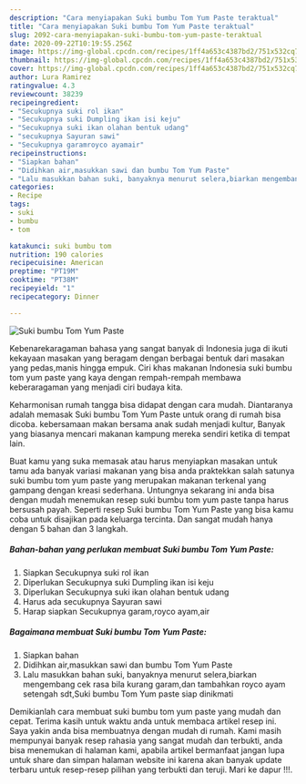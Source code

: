 ```yaml
---
description: "Cara menyiapakan Suki bumbu Tom Yum Paste teraktual"
title: "Cara menyiapakan Suki bumbu Tom Yum Paste teraktual"
slug: 2092-cara-menyiapakan-suki-bumbu-tom-yum-paste-teraktual
date: 2020-09-22T10:19:55.256Z
image: https://img-global.cpcdn.com/recipes/1ff4a653c4387bd2/751x532cq70/suki-bumbu-tom-yum-paste-foto-resep-utama.jpg
thumbnail: https://img-global.cpcdn.com/recipes/1ff4a653c4387bd2/751x532cq70/suki-bumbu-tom-yum-paste-foto-resep-utama.jpg
cover: https://img-global.cpcdn.com/recipes/1ff4a653c4387bd2/751x532cq70/suki-bumbu-tom-yum-paste-foto-resep-utama.jpg
author: Lura Ramirez
ratingvalue: 4.3
reviewcount: 38239
recipeingredient:
- "Secukupnya suki rol ikan"
- "Secukupnya suki Dumpling ikan isi keju"
- "Secukupnya suki ikan olahan bentuk udang"
- "secukupnya Sayuran sawi"
- "Secukupnya garamroyco ayamair"
recipeinstructions:
- "Siapkan bahan"
- "Didihkan air,masukkan sawi dan bumbu Tom Yum Paste"
- "Lalu masukkan bahan suki, banyaknya menurut selera,biarkan mengembang cek rasa bila kurang garam,dan tambahkan royco ayam setengah sdt,Suki bumbu Tom Yum paste siap dinikmati"
categories:
- Recipe
tags:
- suki
- bumbu
- tom

katakunci: suki bumbu tom 
nutrition: 190 calories
recipecuisine: American
preptime: "PT19M"
cooktime: "PT38M"
recipeyield: "1"
recipecategory: Dinner

---
```



![Suki bumbu Tom Yum Paste](https://img-global.cpcdn.com/recipes/1ff4a653c4387bd2/751x532cq70/suki-bumbu-tom-yum-paste-foto-resep-utama.jpg)

Kebenarekaragaman bahasa yang sangat banyak di Indonesia juga di ikuti kekayaan masakan yang beragam dengan berbagai bentuk dari masakan yang pedas,manis hingga empuk. Ciri khas makanan Indonesia suki bumbu tom yum paste yang kaya dengan rempah-rempah membawa keberaragaman yang menjadi ciri budaya kita.


Keharmonisan rumah tangga bisa didapat dengan cara mudah. Diantaranya adalah memasak Suki bumbu Tom Yum Paste untuk orang di rumah bisa dicoba. kebersamaan makan bersama anak sudah menjadi kultur, Banyak yang biasanya mencari makanan kampung mereka sendiri ketika di tempat lain.



Buat kamu yang suka memasak atau harus menyiapkan masakan untuk tamu ada banyak variasi makanan yang bisa anda praktekkan salah satunya suki bumbu tom yum paste yang merupakan makanan terkenal yang gampang dengan kreasi sederhana. Untungnya sekarang ini anda bisa dengan mudah menemukan resep suki bumbu tom yum paste tanpa harus bersusah payah.
Seperti resep Suki bumbu Tom Yum Paste yang bisa kamu coba untuk disajikan pada keluarga tercinta. Dan sangat mudah hanya dengan 5 bahan dan 3 langkah.


<!--inarticleads1-->

##### Bahan-bahan yang perlukan membuat Suki bumbu Tom Yum Paste:

1. Siapkan Secukupnya suki rol ikan
1. Diperlukan Secukupnya suki Dumpling ikan isi keju
1. Diperlukan Secukupnya suki ikan olahan bentuk udang
1. Harus ada secukupnya Sayuran sawi
1. Harap siapkan Secukupnya garam,royco ayam,air




<!--inarticleads2-->

##### Bagaimana membuat  Suki bumbu Tom Yum Paste:

1. Siapkan bahan
1. Didihkan air,masukkan sawi dan bumbu Tom Yum Paste
1. Lalu masukkan bahan suki, banyaknya menurut selera,biarkan mengembang cek rasa bila kurang garam,dan tambahkan royco ayam setengah sdt,Suki bumbu Tom Yum paste siap dinikmati




Demikianlah cara membuat suki bumbu tom yum paste yang mudah dan cepat. Terima kasih untuk waktu anda untuk membaca artikel resep ini. Saya yakin anda bisa membuatnya dengan mudah di rumah. Kami masih mempunyai banyak resep rahasia yang sangat mudah dan terbukti, anda bisa menemukan di halaman kami, apabila artikel bermanfaat jangan lupa untuk share dan simpan halaman website ini karena akan banyak update terbaru untuk resep-resep pilihan yang terbukti dan teruji. Mari ke dapur !!!. 
